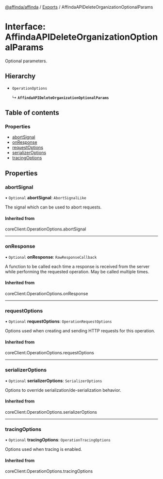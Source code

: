 [@affinda/affinda](../README.md) / [Exports](../modules.md) / AffindaAPIDeleteOrganizationOptionalParams

# Interface: AffindaAPIDeleteOrganizationOptionalParams

Optional parameters.

## Hierarchy

- `OperationOptions`

  ↳ **`AffindaAPIDeleteOrganizationOptionalParams`**

## Table of contents

### Properties

- [abortSignal](AffindaAPIDeleteOrganizationOptionalParams.md#abortsignal)
- [onResponse](AffindaAPIDeleteOrganizationOptionalParams.md#onresponse)
- [requestOptions](AffindaAPIDeleteOrganizationOptionalParams.md#requestoptions)
- [serializerOptions](AffindaAPIDeleteOrganizationOptionalParams.md#serializeroptions)
- [tracingOptions](AffindaAPIDeleteOrganizationOptionalParams.md#tracingoptions)

## Properties

### abortSignal

• `Optional` **abortSignal**: `AbortSignalLike`

The signal which can be used to abort requests.

#### Inherited from

coreClient.OperationOptions.abortSignal

___

### onResponse

• `Optional` **onResponse**: `RawResponseCallback`

A function to be called each time a response is received from the server
while performing the requested operation.
May be called multiple times.

#### Inherited from

coreClient.OperationOptions.onResponse

___

### requestOptions

• `Optional` **requestOptions**: `OperationRequestOptions`

Options used when creating and sending HTTP requests for this operation.

#### Inherited from

coreClient.OperationOptions.requestOptions

___

### serializerOptions

• `Optional` **serializerOptions**: `SerializerOptions`

Options to override serialization/de-serialization behavior.

#### Inherited from

coreClient.OperationOptions.serializerOptions

___

### tracingOptions

• `Optional` **tracingOptions**: `OperationTracingOptions`

Options used when tracing is enabled.

#### Inherited from

coreClient.OperationOptions.tracingOptions
